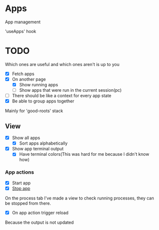 # Apps

App management

'useApps' hook

# TODO

Which ones are useful and which ones aren't is up to you

- [x] Fetch apps
- [x] On another page
    - [x] Show running apps
    - [ ] Show apps that were run in the current session(pc)
- [ ] There should be like a context for every app state
- [x] Be able to group apps together

Mainly for 'good-roots' stack

## View

- [x] Show all apps
    - [x] Sort apps alphabetically
- [x] Show app terminal output
    - [x] Have terminal colors(This was hard for me because I didn't know how)

### App actions

- [x] Start app
- [x] [Stop app](./actions/Stop.md)

On the process tab I've made a view to check running processes, they can be stopped from there.

- [x] On app action trigger reload

Because the output is not updated
